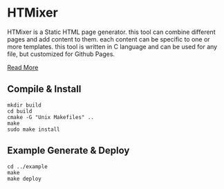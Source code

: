 # HTMixer
HTMixer is a Static HTML page generator. this tool can combine different pages and add content to them. each content can be specific to one or more templates. this tool is written in C language and can be used for any file, but customized for Github Pages. 

[Read More](https://liyanboy74.github.io/htmixer/)

## Compile & Install
```
mkdir build
cd build
cmake -G "Unix Makefiles" ..
make
sudo make install
```

## Example Generate & Deploy
```
cd ../example
make
make deploy
```